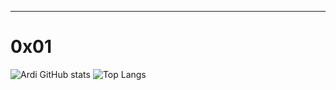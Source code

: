 
---
# 0x01

![Ardi GitHub stats](https://github-readme-stats.vercel.app/api?username=ardi-nugraha&show_icons=true&theme=cobalt&show=prs_merged,reviews&hide=prs)
![Top Langs](https://github-readme-stats.vercel.app/api/top-langs/?username=ardi-nugraha&size_weight=0.5&count_weight=0.5&theme=radical&layout=donut)
